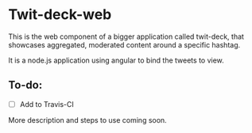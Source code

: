 # Twit-deck-web
This is the web component of a bigger application called twit-deck, that showcases aggregated, moderated content around a specific hashtag.

It is a node.js application using angular to bind the tweets to view.

## To-do:
* [ ] Add to Travis-CI

More description and steps to use coming soon.
